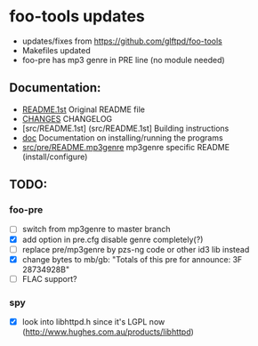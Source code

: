 # foo-tools updates

- updates/fixes from https://github.com/glftpd/foo-tools
- Makefiles updated
- foo-pre has mp3 genre in PRE line (no module needed)

## Documentation:

- [README.1st](README.1st) Original README file
- [CHANGES](src/CHANGES) CHANGELOG
- [src/README.1st] (src/README.1st] Building instructions
- [doc](doc) Documentation on installing/running the programs
- [src/pre/README.mp3genre](README.mp3genre) mp3genre specific README (install/configure)

## TODO:

### foo-pre
- [ ] switch from mp3genre to master branch
- [X] add option in pre.cfg disable genre completely(?)
- [ ] replace pre/mp3genre by pzs-ng code or other id3 lib instead
- [X] change bytes to mb/gb: "Totals of this pre for announce: 3F 28734928B"
- [ ] FLAC support?

### spy
- [X] look into libhttpd.h since it's LGPL now (http://www.hughes.com.au/products/libhttpd)

